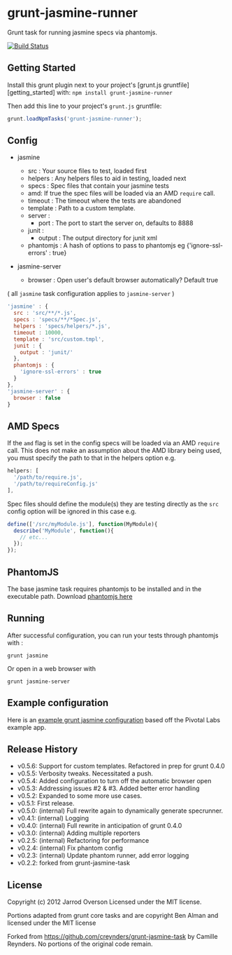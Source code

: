 # grunt-jasmine-runner

Grunt task for running jasmine specs via phantomjs.

[![Build Status](https://secure.travis-ci.org/jsoverson/grunt-jasmine-runner.png)](http://travis-ci.org/jsoverson/grunt-jasmine-runner)

## Getting Started

Install this grunt plugin next to your project's [grunt.js gruntfile][getting_started] with: `npm install grunt-jasmine-runner`

Then add this line to your project's `grunt.js` gruntfile:

```javascript
grunt.loadNpmTasks('grunt-jasmine-runner');
```

## Config
- jasmine
  - src : Your source files to test, loaded first
  - helpers : Any helpers files to aid in testing, loaded next
  - specs : Spec files that contain your jasmine tests
  - amd: If true the spec files will be loaded via an AMD `require` call.
  - timeout : The timeout where the tests are abandoned
  - template : Path to a custom template.
  - server :
    - port : The port to start the server on, defaults to 8888
  - junit :
    - output : The output directory for junit xml
  - phantomjs : A hash of options to pass to phantomjs eg {'ignore-ssl-errors' : true}

- jasmine-server
  - browser : Open user's default browser automatically? Default true

( all `jasmine` task configuration applies to `jasmine-server` )

```javascript
'jasmine' : {
  src : 'src/**/*.js',
  specs : 'specs/**/*Spec.js',
  helpers : 'specs/helpers/*.js',
  timeout : 10000,
  template : 'src/custom.tmpl',
  junit : {
    output : 'junit/'
  },
  phantomjs : {
    'ignore-ssl-errors' : true
  }
},
'jasmine-server' : {
  browser : false
}
```

## AMD Specs

If the `amd` flag is set in the config specs will be loaded via an AMD `require` call.  This does not make an assumption about the AMD library being used, you must specify the path to that in the helpers option e.g.

```javascript
helpers: [
  '/path/to/require.js',
  '/path/to/requireConfig.js'
],
```

Spec files should define the module(s) they are testing directly as the `src` config option will be ignored in this case e.g.

```javascript
define(['/src/myModule.js'], function(MyModule){
  describe('MyModule', function(){
    // etc...
  });
});
```

## PhantomJS

The base jasmine task requires phantomjs to be installed and in the executable path. Download [phantomjs here](http://phantomjs.org/)

## Running

After successful configuration, you can run your tests through phantomjs with :

```grunt jasmine```

Or open in a web browser with

```grunt jasmine-server```

## Example configuration

Here is an [example grunt jasmine configuration](https://github.com/jsoverson/grunt-jasmine-runner-example) based off the
 Pivotal Labs example app.

## Release History

* v0.5.6: Support for custom templates. Refactored in prep for grunt 0.4.0
* v0.5.5: Verbosity tweaks. Necessitated a push.
* v0.5.4: Added configuration to turn off the automatic browser open
* v0.5.3: Addressing issues #2 & #3. Added better error handling
* v0.5.2: Expanded to some more use cases.
* v0.5.1: First release.
* v0.5.0: (internal) Full rewrite again to dynamically generate specrunner.
* v0.4.1: (internal) Logging
* v0.4.0: (internal) Full rewrite in anticipation of grunt 0.4.0
* v0.3.0: (internal) Adding multiple reporters
* v0.2.5: (internal) Refactoring for performance
* v0.2.4: (internal) Fix phantom config
* v0.2.3: (internal) Update phantom runner, add error logging
* v0.2.2: forked from grunt-jasmine-task

## License
Copyright (c) 2012 Jarrod Overson
Licensed under the MIT license.

Portions adapted from grunt core tasks and are copyright Ben Alman and licensed under the MIT license

Forked from https://github.com/creynders/grunt-jasmine-task by Camille Reynders. No portions of the original code remain.
